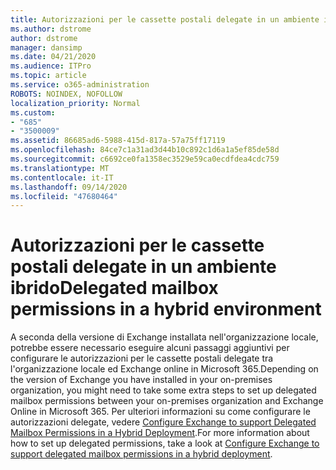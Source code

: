 ```yaml
---
title: Autorizzazioni per le cassette postali delegate in un ambiente ibrido
ms.author: dstrome
author: dstrome
manager: dansimp
ms.date: 04/21/2020
ms.audience: ITPro
ms.topic: article
ms.service: o365-administration
ROBOTS: NOINDEX, NOFOLLOW
localization_priority: Normal
ms.custom:
- "685"
- "3500009"
ms.assetid: 86685ad6-5988-415d-817a-57a75ff17119
ms.openlocfilehash: 84ce7c1a31ad3d44b10c892c1d6a1a5ef85de58d
ms.sourcegitcommit: c6692ce0fa1358ec3529e59ca0ecdfdea4cdc759
ms.translationtype: MT
ms.contentlocale: it-IT
ms.lasthandoff: 09/14/2020
ms.locfileid: "47680464"
---
```

# <a name="delegated-mailbox-permissions-in-a-hybrid-environment"></a><span data-ttu-id="65401-102">Autorizzazioni per le cassette postali delegate in un ambiente ibrido</span><span class="sxs-lookup"><span data-stu-id="65401-102">Delegated mailbox permissions in a hybrid environment</span></span>

<span data-ttu-id="65401-103">A seconda della versione di Exchange installata nell'organizzazione locale, potrebbe essere necessario eseguire alcuni passaggi aggiuntivi per configurare le autorizzazioni per le cassette postali delegate tra l'organizzazione locale ed Exchange online in Microsoft 365.</span><span class="sxs-lookup"><span data-stu-id="65401-103">Depending on the version of Exchange you have installed in your on-premises organization, you might need to take some extra steps to set up delegated mailbox permissions between your on-premises organization and Exchange Online in Microsoft 365.</span></span> <span data-ttu-id="65401-104">Per ulteriori informazioni su come configurare le autorizzazioni delegate, vedere [Configure Exchange to support Delegated Mailbox Permissions in a Hybrid Deployment](https://technet.microsoft.com/library/mt784505%28v=exchg.150%29.aspx).</span><span class="sxs-lookup"><span data-stu-id="65401-104">For more information about how to set up delegated permissions, take a look at [Configure Exchange to support delegated mailbox permissions in a hybrid deployment](https://technet.microsoft.com/library/mt784505%28v=exchg.150%29.aspx).</span></span>
  